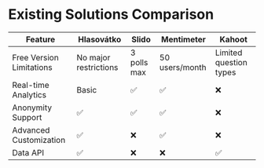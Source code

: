 # Existing Solutions Comparison

| Feature                  | Hlasovátko            | Slido       | Mentimeter     | Kahoot                 |
| ------------------------ | --------------------- | ----------- | -------------- | ---------------------- |
| Free Version Limitations | No major restrictions | 3 polls max | 50 users/month | Limited question types |
| Real-time Analytics      | Basic                 | ✅          | ✅             | ❌                     |
| Anonymity Support        | ✅                    | ✅          | ✅             | ❌                     |
| Advanced Customization   | ✅                    | ❌          | ✅             | ❌                     |
| Data API                 | ✅                    | ❌          | ❌             | ✅                     |
